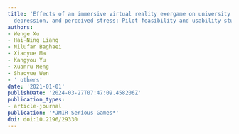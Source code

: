 ```yaml
---
title: 'Effects of an immersive virtual reality exergame on university students’ anxiety,
  depression, and perceived stress: Pilot feasibility and usability study'
authors:
- Wenge Xu
- Hai-Ning Liang
- Nilufar Baghaei
- Xiaoyue Ma
- Kangyou Yu
- Xuanru Meng
- Shaoyue Wen
- ' others'
date: '2021-01-01'
publishDate: '2024-03-27T07:47:09.458206Z'
publication_types:
- article-journal
publication: '*JMIR Serious Games*'
doi: doi:10.2196/29330
---
```


